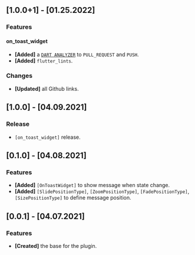 ## [1.0.0+1] - [01.25.2022]
### Features
#### on_toast_widget
- **[Added]** a [`DART ANALYZER`](https://github.com/axel-op/dart-package-analyzer/) to `PULL_REQUEST` and `PUSH`.
- **[Added]** `flutter_lints`.

### Changes
- **[Updated]** all Github links.

## [1.0.0] - [04.09.2021]
### Release

- `[on_toast_widget]` release.

## [0.1.0] - [04.08.2021]
### Features
- **[Added]** `[OnToastWidget]` to show message when state change.
- **[Added]** `[SlidePositionType]`, `[ZoomPositionType]`, `[FadePositionType]`, `[SizePositionType]` to define message position.

## [0.0.1] - [04.07.2021]
### Features
- **[Created]** the base for the plugin.

<!-- 
## [Version] - [Date]
### Features
- TODO

### Fixes
- TODO

### Documentation
- TODO

### Changes
- TODO

### Important Changes
- TODO
 -->